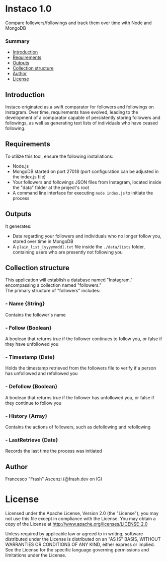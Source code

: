 # Instaco 1.0
Compare followers/followings and track them over time with Node and MongoDB

### Summary
- [Introduction](#introduction)
- [Requirements](#requirements)
- [Outputs](#outputs)
- [Collection structure](#collection-structure)
- [Author](#author)
- [License](#license)

## Introduction
Instaco originated as a swift comparator for followers and followings on Instagram. 
Over time, requirements have evolved, leading to the development of a comparator capable of persistently storing followers and followings, as well as generating text lists of individuals who have ceased following.

## Requirements
To utilize this tool, ensure the following installations:
- Node.js
- MongoDB started on port 27018 (port configuration can be adjusted in the index.js file)
- Your followers and followings JSON files from Instagram, located inside the "data" folder at the project's root
- A command line interface for executing ```node index.js``` to initiate the process

## Outputs
It generates:
- Data regarding your followers and individuals who no longer follow you, stored over time in MongoDB
- A ```plain_list_[yyyymmdd].txt``` file inside the ```./data/lists``` folder, containing users who are presently not following you

## Collection structure
This application will establish a database named "Instagram," encompassing a collection named "followers."  
The primary structure of "followers" includes:
### - Name {String}
Contains the follower's name
### - Follow {Boolean}
A boolean that returns true if the follower continues to follow you, or false if they have unfollowed you
### - Timestamp {Date}
Holds the timestamp retrieved from the followers file to verify if a person has unfollowed and refollowed you
### - Defollow {Boolean}
A boolean that returns true if the follower has unfollowed you, or false if they continue to follow you
### - History {Array}
Contains the actions of followers, such as defollowing and refollowing
### - LastRetrieve {Date}
Records the last time the process was initiated

## Author
Francesco "Frash" Ascenzi (@frash.dev on IG)

# License
Licensed under the Apache License, Version 2.0 (the "License"); you may not use this file except in compliance with the License.
You may obtain a copy of the License at http://www.apache.org/licenses/LICENSE-2.0

Unless required by applicable law or agreed to in writing, software distributed under the License is distributed on an "AS IS" BASIS, WITHOUT WARRANTIES OR CONDITIONS OF ANY KIND, either express or implied. See the License for the specific language governing permissions and limitations under the License.